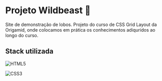 # Projeto Wildbeast 🐺

Site de demonstração de lobos. Projeto do curso de CSS Grid Layout da Origamid, onde colocamos em prática os conhecimentos adiquridos ao longo do curso.

## Stack utilizada

![HTML5](https://img.shields.io/badge/html5-%23E34F26.svg?style=for-the-badge&logo=html5&logoColor=white)

![CSS3](https://img.shields.io/badge/css3-%231572B6.svg?style=for-the-badge&logo=css3&logoColor=white)
